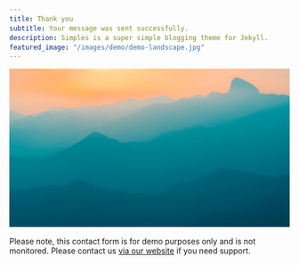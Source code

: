 ```yaml
---
title: Thank you
subtitle: Your message was sent successfully.
description: Simples is a super simple blogging theme for Jekyll.
featured_image: "/images/demo/demo-landscape.jpg"
---
```


![](/images/demo/demo-landscape.jpg)

Please note, this contact form is for demo purposes only and is not monitored. Please contact us [via our website](https://jekyllthemes.io) if you need support.